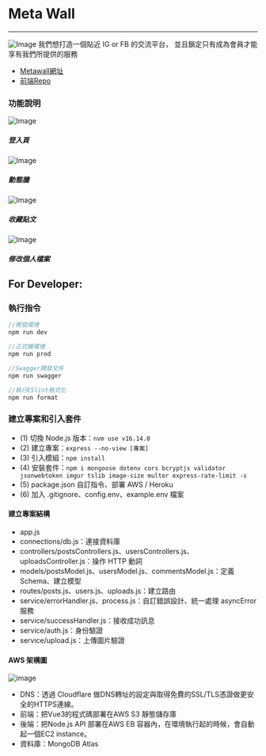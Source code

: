 # Meta Wall
---
![Image](https://i.imgur.com/h7XdEPc.png)
我們想打造一個貼近 IG or FB 的交流平台，
並且鎖定只有成為會員才能享有我們所提供的服務

- [Metawall網址](https://www.universewalls.com/)
- [前端Repo](https://github.com/cotton123236/metawall-frontend)

### 功能說明
![Image](https://i.imgur.com/r2gQWgD.png)
##### 登入頁

![Image](https://i.imgur.com/m8m1duG.png)
##### 動態牆

![Image](https://i.imgur.com/AJQKgEP.png)
##### 收藏貼文

![Image](https://i.imgur.com/WW1YY2O.png)
##### 修改個人檔案


## For Developer:
### 執行指令
```javascript
//開發環境
npm run dev

//正式機環境
npm run prod

//Swagger開發文件
npm run swagger

//執行ESlint格式化
npm run format
```
### 建立專案和引入套件
- (1) 切換 Node.js 版本：``` nvm use v16.14.0 ```
- (2) 建立專案：``` express --no-view [專案] ```
- (3) 引入模組：``` npm install ```
- (4) 安裝套件：``` npm i mongoose dotenv cors bcryptjs validator jsonwebtoken imgur tslib image-size multer express-rate-limit -s ```
- (5) package.json 自訂指令、部署 AWS / Heroku
- (6) 加入 .gitignore、config.env、example.env 檔案


#### 建立專案結構
- app.js
- connections/db.js：連接資料庫
- controllers/postsControllers.js、usersControllers.js、uploadsController.js：操作 HTTP 動詞
- models/postsModel.js、usersModel.js、commentsModel.js：定義 Schema、建立模型
- routes/posts.js、users.js、uploads.js：建立路由
- service/errorHandler.js、process.js：自訂錯誤設計、統一處理 asyncError 服務
- service/successHandler.js：接收成功訊息
- service/auth.js：身份驗證
- service/upload.js：上傳圖片驗證

#### AWS 架構圖
![image](https://i.imgur.com/XAShGBE.png)
- DNS：透過 Cloudflare 做DNS轉址的設定與取得免費的SSL/TLS憑證做更安全的HTTPS連線。
- 前端：把Vue3的程式碼部署在AWS S3 靜態儲存庫
- 後端：把Node.js API 部署在AWS EB 容器內，在環境執行起的時候，會自動起一個EC2 instance。
- 資料庫：MongoDB Atlas